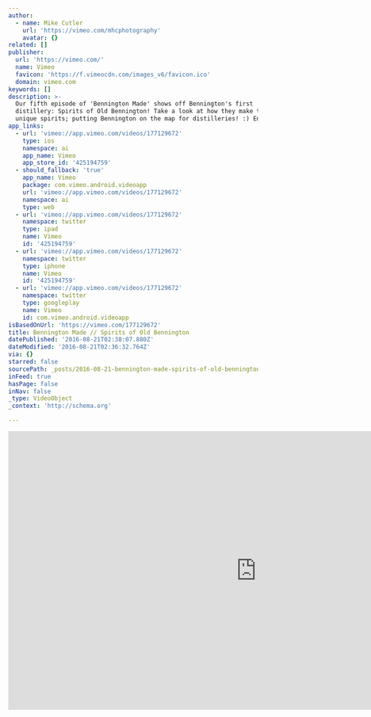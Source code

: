 ```yaml
---
author:
  - name: Mike Cutler
    url: 'https://vimeo.com/mhcphotography'
    avatar: {}
related: []
publisher:
  url: 'https://vimeo.com/'
  name: Vimeo
  favicon: 'https://f.vimeocdn.com/images_v6/favicon.ico'
  domain: vimeo.com
keywords: []
description: >-
  Our fifth episode of 'Bennington Made' shows off Bennington's first
  distillery: Spirits of Old Bennington! Take a look at how they make their
  unique spirits; putting Bennington on the map for distilleries! :) Enjoy! MC
app_links:
  - url: 'vimeo://app.vimeo.com/videos/177129672'
    type: ios
    namespace: ai
    app_name: Vimeo
    app_store_id: '425194759'
  - should_fallback: 'true'
    app_name: Vimeo
    package: com.vimeo.android.videoapp
    url: 'vimeo://app.vimeo.com/videos/177129672'
    namespace: ai
    type: web
  - url: 'vimeo://app.vimeo.com/videos/177129672'
    namespace: twitter
    type: ipad
    name: Vimeo
    id: '425194759'
  - url: 'vimeo://app.vimeo.com/videos/177129672'
    namespace: twitter
    type: iphone
    name: Vimeo
    id: '425194759'
  - url: 'vimeo://app.vimeo.com/videos/177129672'
    namespace: twitter
    type: googleplay
    name: Vimeo
    id: com.vimeo.android.videoapp
isBasedOnUrl: 'https://vimeo.com/177129672'
title: Bennington Made // Spirits of Old Bennington
datePublished: '2016-08-21T02:38:07.880Z'
dateModified: '2016-08-21T02:36:32.764Z'
via: {}
starred: false
sourcePath: _posts/2016-08-21-bennington-made-spirits-of-old-bennington.md
inFeed: true
hasPage: false
inNav: false
_type: VideoObject
_context: 'http://schema.org'

---
```

<iframe src="https://cdn.embedly.com/widgets/media.html?src=https%3A%2F%2Fplayer.vimeo.com%2Fvideo%2F177129672&amp;url=https%3A%2F%2Fvimeo.com%2F177129672&amp;image=https%3A%2F%2Fi.vimeocdn.com%2Fvideo%2F584495706_1280.jpg&amp;key=b7d04c9b404c499eba89ee7072e1c4f7&amp;type=text%2Fhtml&amp;schema=vimeo" width="1000" height="563" scrolling="no" frameborder="0" allowfullscreen="" style=""></iframe>
